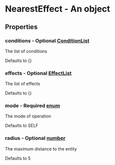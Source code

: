

# NearestEffect - An object



## Properties



### conditions - Optional [ConditionList](ConditionList)



 The list of conditions



Defaults to {}



### effects - Optional [EffectList](EffectList)



 The list of effects



Defaults to {}



### mode - Required [enum](enum)



 The mode of operation



Defaults to SELF



### radius - Optional [number](number)



 The maximum distance to the entity



Defaults to 5


